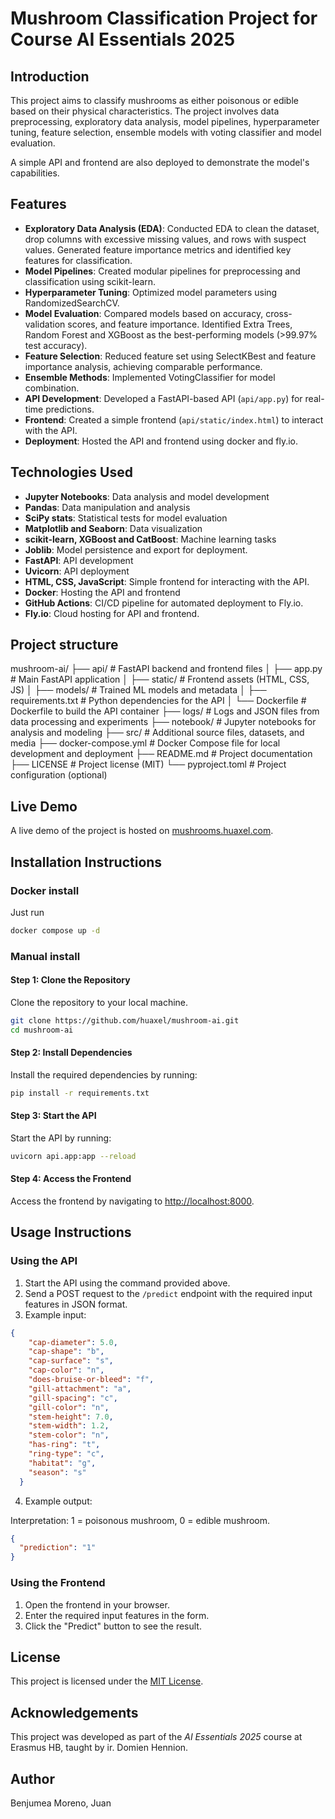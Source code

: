 # Mushroom Classification Project for Course AI Essentials 2025

## Introduction

This project aims to classify mushrooms as either poisonous or edible based on their physical characteristics. The project involves data preprocessing, exploratory data analysis, model pipelines, hyperparameter tuning, feature selection, ensemble models with voting classifier and model evaluation.

A simple API and frontend are also deployed to demonstrate the model's capabilities.

## Features

* **Exploratory Data Analysis (EDA)**: Conducted EDA to clean the dataset, drop columns with excessive missing values, and rows with suspect values. Generated feature importance metrics and identified key features for classification.
* **Model Pipelines**: Created modular pipelines for preprocessing and classification using scikit-learn.
* **Hyperparameter Tuning**: Optimized model parameters using RandomizedSearchCV.
* **Model Evaluation**: Compared models based on accuracy, cross-validation scores, and feature importance. Identified Extra Trees, Random Forest and XGBoost as the best-performing models (>99.97% test accuracy).
* **Feature Selection**: Reduced feature set using SelectKBest and feature importance analysis, achieving comparable performance.
* **Ensemble Methods**: Implemented VotingClassifier for model combination.
* **API Development**: Developed a FastAPI-based API (`api/app.py`) for real-time predictions.
* **Frontend**: Created a simple frontend (`api/static/index.html`) to interact with the API.
* **Deployment**: Hosted the API and frontend using docker and fly.io.

## Technologies Used

* **Jupyter Notebooks**: Data analysis and model development
* **Pandas**: Data manipulation and analysis
* **SciPy stats**: Statistical tests for model evaluation
* **Matplotlib and Seaborn**: Data visualization
* **scikit-learn, XGBoost and CatBoost**: Machine learning tasks
* **Joblib**: Model persistence and export for deployment.
* **FastAPI**: API development
* **Uvicorn**: API deployment
* **HTML, CSS, JavaScript**: Simple frontend for interacting with the API.
* **Docker**: Hosting the API and frontend
* **GitHub Actions**: CI/CD pipeline for automated deployment to Fly.io.
* **Fly.io**: Cloud hosting for API and frontend.

## Project structure

mushroom-ai/
├── api/                    # FastAPI backend and frontend files
│   ├── app.py              # Main FastAPI application
│   ├── static/             # Frontend assets (HTML, CSS, JS)
│   ├── models/             # Trained ML models and metadata
│   ├── requirements.txt    # Python dependencies for the API
│   └── Dockerfile          # Dockerfile to build the API container
├── logs/                   # Logs and JSON files from data processing and experiments
├── notebook/               # Jupyter notebooks for analysis and modeling
├── src/                    # Additional source files, datasets, and media
├── docker-compose.yml      # Docker Compose file for local development and deployment
├── README.md               # Project documentation
├── LICENSE                 # Project license (MIT)
└── pyproject.toml          # Project configuration (optional)


## Live Demo

A live demo of the project is hosted on [mushrooms.huaxel.com](http://mushrooms.huaxel.com).

## Installation Instructions

### Docker install

Just run

```bash
docker compose up -d
```

### Manual install

#### Step 1: Clone the Repository

Clone the repository to your local machine.

```bash
git clone https://github.com/huaxel/mushroom-ai.git
cd mushroom-ai
```

#### Step 2: Install Dependencies

Install the required dependencies by running:

```bash
pip install -r requirements.txt
```

#### Step 3: Start the API

Start the API by running:

```bash
uvicorn api.app:app --reload
```

#### Step 4: Access the Frontend

Access the frontend by navigating to [http://localhost:8000](http://localhost:8000).

## Usage Instructions

### Using the API

1. Start the API using the command provided above.
2. Send a POST request to the `/predict` endpoint with the required input features in JSON format.
3. Example input:

```json
{
    "cap-diameter": 5.0,
    "cap-shape": "b",
    "cap-surface": "s",
    "cap-color": "n",
    "does-bruise-or-bleed": "f",
    "gill-attachment": "a",
    "gill-spacing": "c",
    "gill-color": "n",
    "stem-height": 7.0,
    "stem-width": 1.2,
    "stem-color": "n",
    "has-ring": "t",
    "ring-type": "c",
    "habitat": "g",
    "season": "s"
  }
```

4. Example output:

Interpretation: 1 = poisonous mushroom, 0 = edible mushroom.

```json
{
  "prediction": "1"
}
```

### Using the Frontend

1. Open the frontend in your browser.
2. Enter the required input features in the form.
3. Click the "Predict" button to see the result.

## License

This project is licensed under the [MIT License](LICENSE).

## Acknowledgements

This project was developed as part of the *AI Essentials 2025* course at Erasmus HB, taught by ir. Domien Hennion.

## Author

Benjumea Moreno, Juan
